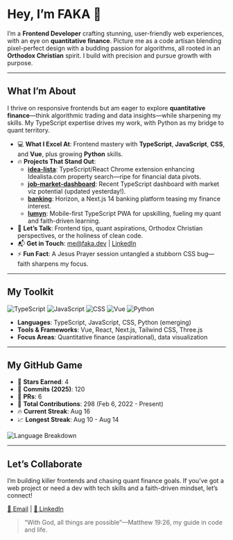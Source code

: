 # Hey, I’m FAKA 🚀

I’m a **Frontend Developer** crafting stunning, user-friendly web experiences, with an eye on **quantitative finance**. Picture me as a code artisan blending pixel-perfect design with a budding passion for algorithms, all rooted in an **Orthodox Christian** spirit. I build with precision and pursue growth with purpose.

---

## What I’m About

I thrive on responsive frontends but am eager to explore **quantitative finance**—think algorithmic trading and data insights—while sharpening my skills. My TypeScript expertise drives my work, with Python as my bridge to quant territory.

- 💻 **What I Excel At**: Frontend mastery with **TypeScript**, **JavaScript**, **CSS**, and **Vue**, plus growing **Python** skills.
- 🔥 **Projects That Stand Out**:
  - **[idea-lista]([link](https://github.com/IFAKA/idea-lista))**: TypeScript/React Chrome extension enhancing Idealista.com property search—ripe for financial data pivots.
  - **[job-market-dashboard]([link](https://github.com/IFAKA/job-market-dashboard))**: Recent TypeScript dashboard with market viz potential (updated yesterday!).
  - **[banking]([link](https://github.com/IFAKA/banking))**: Horizon, a Next.js 14 banking platform teasing my finance interest.
  - **[lumyn]([link](https://github.com/IFAKA/lumyn))**: Mobile-first TypeScript PWA for upskilling, fueling my quant and faith-driven learning.
- 🧠 **Let’s Talk**: Frontend tips, quant aspirations, Orthodox Christian perspectives, or the holiness of clean code.
- 📬 **Get in Touch**: [me@faka.dev](mailto:facundoarenas29@gmail.com) | [LinkedIn](https://linkedin.com/in/faka)
- ⚡ **Fun Fact**: A Jesus Prayer session untangled a stubborn CSS bug—faith sharpens my focus.

---

## My Toolkit

![TypeScript](https://img.shields.io/badge/-TypeScript-3178C6?logo=typescript&logoColor=white&style=flat-square)
![JavaScript](https://img.shields.io/badge/-JavaScript-F7DF1E?logo=javascript&logoColor=black&style=flat-square)
![CSS](https://img.shields.io/badge/-CSS-1572B6?logo=css3&logoColor=white&style=flat-square)
![Vue](https://img.shields.io/badge/-Vue-4FC08D?logo=vue.js&logoColor=white&style=flat-square)
![Python](https://img.shields.io/badge/-Python-3776AB?logo=python&logoColor=white&style=flat-square)

- **Languages**: TypeScript, JavaScript, CSS, Python (emerging)
- **Tools & Frameworks**: Vue, React, Next.js, Tailwind CSS, Three.js
- **Focus Areas**: Quantitative finance (aspirational), data visualization

---

## My GitHub Game

- 🌟 **Stars Earned**: 4
- 💾 **Commits (2025)**: 120
- 🔄 **PRs**: 6
- 📅 **Total Contributions**: 298 (Feb 6, 2022 - Present)
- 🔥 **Current Streak**: Aug 16
- 📈 **Longest Streak**: Aug 10 - Aug 14

![Language Breakdown](https://github-readme-stats.vercel.app/api/top-langs/?username=FAKA&layout=compact&theme=gruvbox)

---

## Let’s Collaborate

I’m building killer frontends and chasing quant finance goals. If you’ve got a web project or need a dev with tech skills and a faith-driven mindset, let’s connect!

[📧 Email](mailto:facundoarenas29@gmail.com) | [🔗 LinkedIn](https://linkedin.com/in/faka)

> “With God, all things are possible”—Matthew 19:26, my guide in code and life.
